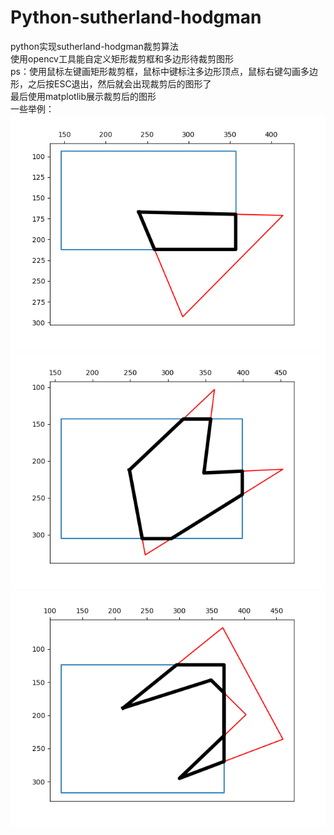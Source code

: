 # Python-sutherland-hodgman
python实现sutherland-hodgman裁剪算法  
使用opencv工具能自定义矩形裁剪框和多边形待裁剪图形  
ps：使用鼠标左键画矩形裁剪框，鼠标中键标注多边形顶点，鼠标右键勾画多边形，之后按ESC退出，然后就会出现裁剪后的图形了  
最后使用matplotlib展示裁剪后的图形  
一些举例：  
![image](./Figure_1.png)
![image](./Figure_2.png)
![image](./Figure_3.png)
